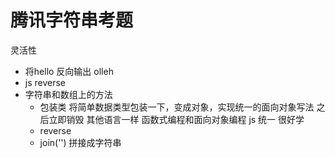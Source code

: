 # 腾讯字符串考题
灵活性
- 将hello 反向输出 olleh
- js reverse
- 字符串和数组上的方法
  - 包装类
    将简单数据类型包装一下，变成对象，实现统一的面向对象写法
    之后立即销毁
    其他语言一样 函数式编程和面向对象编程
    js 统一 很好学
  - reverse
  - join('') 拼接成字符串  